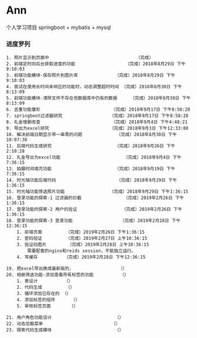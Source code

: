 # Ann
个人学习项目 springboot + mybatis + mysql
### 进度罗列
	1. 照片显示到页面中									（完成）
	2. 前端定时向后台获取进度的功能					（完成）2018年8月29日 下午9:10:03
	3. 前端功能模块-保存照片到图片库				（完成）2018年8月29日 下午9:10:03
	4. 尝试在使用长时间未响应的功能时，动态调整超时时间	（完成）2018年8月30日 下午8:13:09
	5. 前端功能模块-清除文件不存在但数据库中仍有的数据		（完成）2018年8月30日 下午8:13:09
	6. 去重功能雏形							（完成）2018年9月17日 下午8:58:28
	7. springboot过滤器研究					（完成）2018年9月17日 下午8:58:28
	8. 礼金增删改查							（完成）2018年9月4日 下午4:48:21
	9. 导出为excel研究						（完成）2018年9月3日 下午12:33:08
	10. 解决前端日期显示带一串零的问题				（完成）2018年8月30日 下午10:07:38
	11. 后端代码生成研究						（完成）2018年9月26日 下午2:10:28
	12. 礼金导出为excel功能						（完成）2018年9月4日 下午7:36:15
	13. 拍摄时间填充功能						（完成）2018年9月19日 下午7:36:15
	14. 时光轴功能后端代码						（完成）2018年9月29日 下午1:36:15
	15. 时光轴功能筛选照片功能					（完成）2018年9月29日 下午1:36:15
	16. 登录功能的探索-1 过滤器的拦截				（完成）2019年2月26日 下午1:36:15
	17. 登录功能的探索-2 用户的验证					（完成）2019年2月26日 下午1:36:15
	18. 登录功能的探索-3 登录功能					（完成）2019年2月28日 下午12:36:15
		1. 前端页面			（完成）2019年2月26日 下午1:36:15
		2. 密码验证			（完成）2019年2月27日 上午10:36:15
		3. 验证码图片		（完成）2019年2月28日 上午10:36:15
			需要配套的nginx和reids session，不能独立运行。
		4. 写缓存			（完成）2019年2月28日 下午12:36:15
		
	19. 把excel导出换成最新版的，					（）
	20. 相册筛选功能-添加查看所有标签的功能			（）
		1. 表设计			（）
		2. 代码生成			（）
		3. 循环添加已存在的	（）
		4. 添加标签的组件		（）
		5. 审核标签页面		（）
		
	21. 用户角色功能设计						（）
	22. 动态加载菜单							（）
	23. 探索代码生成模块						（）
	
	
	